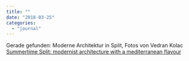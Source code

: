 ```yaml
---
title: ""
date: "2018-03-25"
categories: 
  - "journal"
---
```


Gerade gefunden: Moderne Architektur in Split, Fotos von Vedran Kolac [Summertime Split: modernist architecture with a mediterranean flavour](https://www.calvertjournal.com/photography/show/8659/modernist-architecture-croatia-split)
